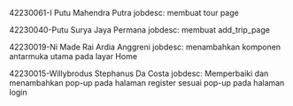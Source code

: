 42230061-I Putu Mahendra Putra
jobdesc: membuat tour page

42230040-Putu Surya Jaya Permana
jobdesc: membuat add_trip_page

42230019-Ni Made Rai Ardia Anggreni 
jobdesc: menambahkan komponen antarmuka utama pada layar Home

42230015-Willybrodus Stephanus Da Costa
jobdesc: Memperbaiki dan menambahkan pop-up pada halaman register sesuai pop-up pada halaman login
